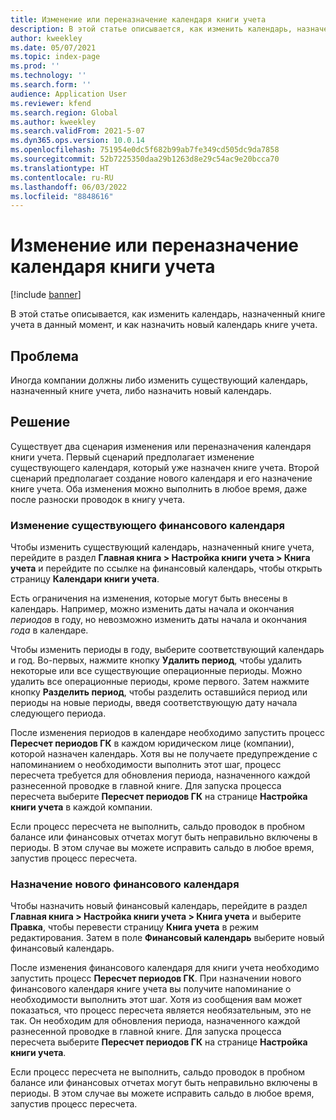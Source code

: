 ```yaml
---
title: Изменение или переназначение календаря книги учета
description: В этой статье описывается, как изменить календарь, назначенный книге учета в данный момент, и как назначить новый календарь книге учета.
author: kweekley
ms.date: 05/07/2021
ms.topic: index-page
ms.prod: ''
ms.technology: ''
ms.search.form: ''
audience: Application User
ms.reviewer: kfend
ms.search.region: Global
ms.author: kweekley
ms.search.validFrom: 2021-5-07
ms.dyn365.ops.version: 10.0.14
ms.openlocfilehash: 751954e0dc5f682b99ab7fe349cd505dc9da7858
ms.sourcegitcommit: 52b7225350daa29b1263d8e29c54ac9e20bcca70
ms.translationtype: HT
ms.contentlocale: ru-RU
ms.lasthandoff: 06/03/2022
ms.locfileid: "8848616"
---
```

# <a name="change-or-reassign-a-ledger-calendar"></a>Изменение или переназначение календаря книги учета

[!include [banner](../includes/banner.md)]

В этой статье описывается, как изменить календарь, назначенный книге учета в данный момент, и как назначить новый календарь книге учета.

## <a name="issue"></a>Проблема

Иногда компании должны либо изменить существующий календарь, назначенный книге учета, либо назначить новый календарь.

## <a name="resolution"></a>Решение

Существует два сценария изменения или переназначения календаря книги учета. Первый сценарий предполагает изменение существующего календаря, который уже назначен книге учета. Второй сценарий предполагает создание нового календаря и его назначение книге учета. Оба изменения можно выполнить в любое время, даже после разноски проводок в книгу учета.

### <a name="change-an-existing-fiscal-calendar"></a>Изменение существующего финансового календаря

Чтобы изменить существующий календарь, назначенный книге учета, перейдите в раздел **Главная книга \> Настройка книги учета \> Книга учета** и перейдите по ссылке на финансовый календарь, чтобы открыть страницу **Календари книги учета**.

Есть ограничения на изменения, которые могут быть внесены в календарь. Например, можно изменить даты начала и окончания *периодов* в году, но невозможно изменить даты начала и окончания *года* в календаре.

Чтобы изменить периоды в году, выберите соответствующий календарь и год. Во-первых, нажмите кнопку **Удалить период**, чтобы удалить некоторые или все существующие операционные периоды. Можно удалить все операционные периоды, кроме первого. Затем нажмите кнопку **Разделить период**, чтобы разделить оставшийся период или периоды на новые периоды, введя соответствующую дату начала следующего периода.

После изменения периодов в календаре необходимо запустить процесс **Пересчет периодов ГК** в каждом юридическом лице (компании), которой назначен календарь. Хотя вы не получаете предупреждение с напоминанием о необходимости выполнить этот шаг, процесс пересчета требуется для обновления периода, назначенного каждой разнесенной проводке в главной книге. Для запуска процесса пересчета выберите **Пересчет периодов ГК** на странице **Настройка книги учета** в каждой компании.

Если процесс пересчета не выполнить, сальдо проводок в пробном балансе или финансовых отчетах могут быть неправильно включены в периоды. В этом случае вы можете исправить сальдо в любое время, запустив процесс пересчета.

### <a name="assign-a-new-fiscal-calendar"></a>Назначение нового финансового календаря

Чтобы назначить новый финансовый календарь, перейдите в раздел **Главная книга \> Настройка книги учета \> Книга учета** и выберите **Правка**, чтобы перевести страницу **Книга учета** в режим редактирования. Затем в поле **Финансовый календарь** выберите новый финансовый календарь.

После изменения финансового календаря для книги учета необходимо запустить процесс **Пересчет периодов ГК**. При назначении нового финансового календаря книге учета вы получите напоминание о необходимости выполнить этот шаг. Хотя из сообщения вам может показаться, что процесс пересчета является необязательным, это не так. Он необходим для обновления периода, назначенного каждой разнесенной проводке в главной книге. Для запуска процесса пересчета выберите **Пересчет периодов ГК** на странице **Настройка книги учета**.

Если процесс пересчета не выполнить, сальдо проводок в пробном балансе или финансовых отчетах могут быть неправильно включены в периоды. В этом случае вы можете исправить сальдо в любое время, запустив процесс пересчета.
